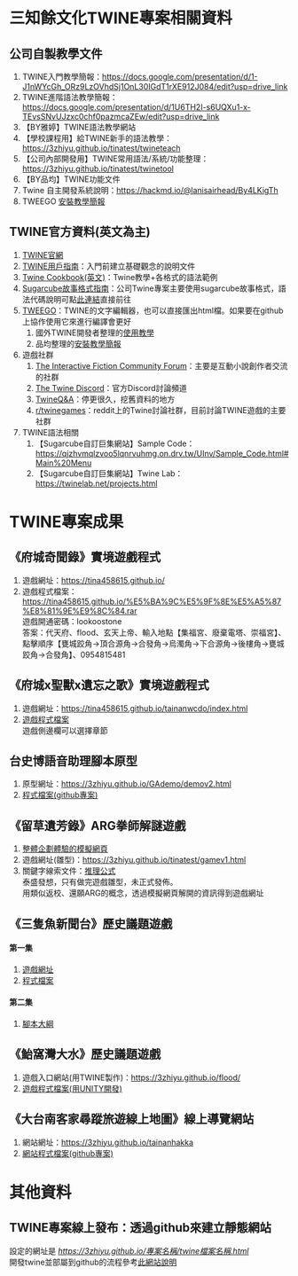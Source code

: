 # 三知餘文化TWINE專案相關資料
## 公司自製教學文件
1. TWINE入門教學簡報：<https://docs.google.com/presentation/d/1-J1nWYcGh_ORz9LzOVhdSj1OnL30IGdT1rXE912J084/edit?usp=drive_link>
2. TWINE進階語法教學簡報：<https://docs.google.com/presentation/d/1U6TH2I-s6UQXu1-x-TEvsSNvUJzxc0chf0pazmcaZEw/edit?usp=drive_link>
3. 【BY雅婷】TWINE語法教學網站
  1. 【學校課程用】給TWINE新手的語法教學：<https://3zhiyu.github.io/tinatest/twineteach>
  2. 【公司內部開發用】TWINE常用語法/系統/功能整理：<https://3zhiyu.github.io/tinatest/twinetool>
4. 【BY品均】TWINE功能文件
  1. Twine 自主開發系統說明：<https://hackmd.io/@lanisairhead/By4LKigTh>
  2. TWEEGO [安裝教學簡報](https://docs.google.com/presentation/d/1cugyhsHBsL3TVIgkUOuaTGPBXvdNCs8OyN8Mkn5EPT0/edit?usp=sharing)

##  TWINE官方資料(英文為主)
1. [TWINE官網](https://twinery.org/)
2. [TWINE用戶指南](https://twinery.org/reference/en)：入門前建立基礎觀念的說明文件
3. [Twine Cookbook(英文)](https://twinery.org/cookbook)：Twine教學+各格式的語法範例
4. [Sugarcube故事格式指南](https://www.motoslave.net/sugarcube/2/)：公司Twine專案主要使用sugarcube故事格式，語法代碼說明可點[此連結](https://www.motoslave.net/sugarcube/2/docs/)直接前往
5. [TWEEGO](http://www.motoslave.net/tweego/)：TWINE的文字編輯器，也可以直接匯出html檔。如果要在github上協作使用它來進行編譯會更好
   1. 國外TWINE開發者整理的[使用教學](https://idrellegames.tumblr.com/post/674326647526260736/a-quick-guide-to-using-tweego)
   2. 品均整理的[安裝教學簡報](https://docs.google.com/presentation/d/1cugyhsHBsL3TVIgkUOuaTGPBXvdNCs8OyN8Mkn5EPT0/edit?usp=sharing)
7. 遊戲社群
   1. [The Interactive Fiction Community Forum](https://intfiction.org/c/authoring/twine)：主要是互動小說創作者交流的社群
   2. [The Twine Discord](https://discordapp.com/invite/n5dJvPp)：官方Discord討論頻道
   3. [TwineQ&A](http://twinery.org/questions/)：停更很久，挖舊資料的地方
   4. [r/twinegames](https://www.reddit.com/r/twinegames)：reddit上的Twine討論社群，目前討論TWINE遊戲的主要社群
8. TWINE語法相關
   1. 【Sugarcube自訂巨集網站】Sample Code：<https://qjzhvmqlzvoo5lqnrvuhmg.on.drv.tw/UInv/Sample_Code.html#Main%20Menu>
   2. 【Sugarcube自訂巨集網站】Twine Lab：<https://twinelab.net/projects.html>


# TWINE專案成果
## 《府城奇聞錄》實境遊戲程式
1. 遊戲網址：<https://tina458615.github.io/>
2. 遊戲程式檔案：<https://tina458615.github.io/%E5%BA%9C%E5%9F%8E%E5%A5%87%E8%81%9E%E9%8C%84.rar>  
遊戲開通密碼：lookoostone  
答案：代天府、flood、玄天上帝、輸入地點【集福宮、廢棄電塔、崇福宮】、點擊順序【甕城跤角→頂合源角→合發角→烏濁角→下合源角→後樓角→甕城跤角→合發角】、0954815481

## 《府城x聖獸x遺忘之歌》實境遊戲程式
1. 遊戲網址：https://tina458615.github.io/tainanwcdo/index.html
2. [遊戲程式檔案](https://drive.google.com/file/d/1Q_SSlwcSZI8-MCbmdbT6ZsTe_GHBpVqE/view?usp=share_link)  
遊戲側邊欄可以選擇章節

## 台史博語音助理腳本原型
1. 原型網址：<https://3zhiyu.github.io/GAdemo/demov2.html>
2. [程式檔案(github專案)](https://github.com/3zhiyu/3zhiyu.github.io/tree/main/GAdemo)

## 《留草遺芳錄》ARG拳師解謎遊戲
1. [整體企劃體驗的模擬網頁](https://docs.google.com/presentation/d/1SQgOX5w00YeSog5ir_Yu0lf6VnlD_Xv6G3Twx3ffUnY/edit#slide=id.p)
2. 遊戲網址(雛型)：<https://3zhiyu.github.io/tinatest/gamev1.html>
3. 關鍵字線索文件：[推理公式](https://docs.google.com/spreadsheets/d/14Zmdeu7QMIA4pa-c_I6yOlbukk2rzrHwCglFgQUpaFc/edit#gid=439883797)  
泰盛發想，只有做完遊戲雛型，未正式發佈。  
用類似返校、還願ARG的概念，透過模擬網頁解開的資訊得到遊戲網址

## 《三隻魚新聞台》歷史議題遊戲
#### 第一集
1. [遊戲網址](https://3zhiyu.github.io/%E4%B8%89%E9%9A%BB%E9%AD%9A%E6%AD%B7%E5%8F%B2%E6%96%B0%E8%81%9E%EF%BC%9A%E6%B7%BA%E9%87%8E%E7%BD%B7%E5%B7%A5%E4%BA%8B%E4%BB%B6%E7%B0%BF.html)
2. [程式檔案](https://drive.google.com/file/d/1U56pRH3HP9NargY6xCwVTAIL7sOHbfiM/view?usp=sharing)
#### 第二集
1. [腳本大綱](https://docs.google.com/document/d/1hWaCXpqUGK5JmXsbsZx9knRvCNpUTSSPeOYpTjABQ9s/edit?usp=sharing)

## 《鮐窩灣大水》歷史議題遊戲
1. 遊戲入口網站(用TWINE製作)：<https://3zhiyu.github.io/flood/>
2. [遊戲程式檔案(用UNITY開發)](https://drive.google.com/drive/folders/1LhymaeWJc5XUS1EpLiDc8HxaGKs9WXBs?usp=drive_link)

## 《大台南客家尋蹤旅遊線上地圖》線上導覽網站
1. 網站網址：<https://3zhiyu.github.io/tainanhakka>
2. [網站程式檔案(github專案)](https://github.com/3zhiyu/3zhiyu.github.io/tree/main/tainanhakka)


# 其他資料
## TWINE專案線上發布：透過github來建立靜態網站
設定的網址是 _https://3zhiyu.github.io/專案名稱/twine檔案名稱.html_  
開發twine並部屬到github的流程參考[此網站說明](https://dev.to/lazerwalker/a-modern-developer-s-workflow-for-twine-4imp)

